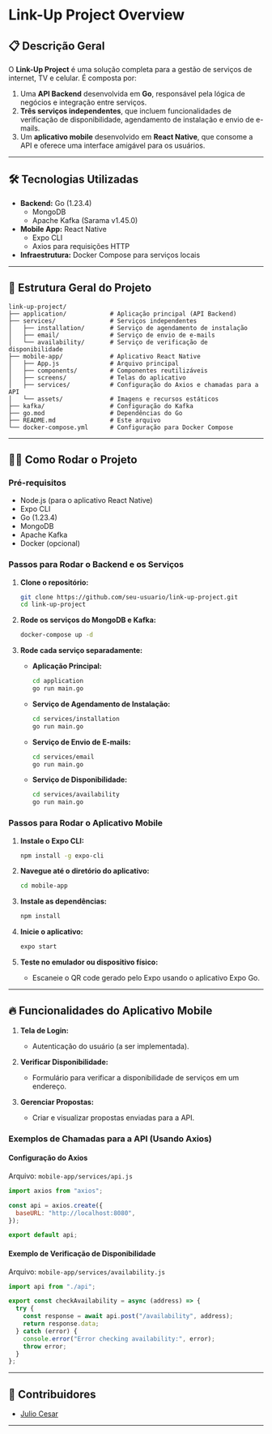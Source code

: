 # Link-Up Project Overview

## 📋 Descrição Geral

O **Link-Up Project** é uma solução completa para a gestão de serviços de internet, TV e celular. É composta por:

1. Uma **API Backend** desenvolvida em **Go**, responsável pela lógica de negócios e integração entre serviços.
2. **Três serviços independentes**, que incluem funcionalidades de verificação de disponibilidade, agendamento de instalação e envio de e-mails.
3. Um **aplicativo mobile** desenvolvido em **React Native**, que consome a API e oferece uma interface amigável para os usuários.

---

## 🛠️ Tecnologias Utilizadas

- **Backend:** Go (1.23.4)
  - MongoDB
  - Apache Kafka (Sarama v1.45.0)
- **Mobile App:** React Native
  - Expo CLI
  - Axios para requisições HTTP
- **Infraestrutura:** Docker Compose para serviços locais

---

## 📂 Estrutura Geral do Projeto

```plaintext
link-up-project/
├── application/            # Aplicação principal (API Backend)
├── services/               # Serviços independentes
│   ├── installation/       # Serviço de agendamento de instalação
│   ├── email/              # Serviço de envio de e-mails
│   └── availability/       # Serviço de verificação de disponibilidade
├── mobile-app/             # Aplicativo React Native
│   ├── App.js              # Arquivo principal
│   ├── components/         # Componentes reutilizáveis
│   ├── screens/            # Telas do aplicativo
│   ├── services/           # Configuração do Axios e chamadas para a API
│   └── assets/             # Imagens e recursos estáticos
├── kafka/                  # Configuração do Kafka
├── go.mod                  # Dependências do Go
├── README.md               # Este arquivo
└── docker-compose.yml      # Configuração para Docker Compose
```

---

## 🧑‍💻 Como Rodar o Projeto

### Pré-requisitos

- Node.js (para o aplicativo React Native)
- Expo CLI
- Go (1.23.4)
- MongoDB
- Apache Kafka
- Docker (opcional)

### Passos para Rodar o Backend e os Serviços

1. **Clone o repositório:**

   ```bash
   git clone https://github.com/seu-usuario/link-up-project.git
   cd link-up-project
   ```

2. **Rode os serviços do MongoDB e Kafka:**

   ```bash
   docker-compose up -d
   ```

3. **Rode cada serviço separadamente:**
   - **Aplicação Principal:**
     ```bash
     cd application
     go run main.go
     ```
   - **Serviço de Agendamento de Instalação:**
     ```bash
     cd services/installation
     go run main.go
     ```
   - **Serviço de Envio de E-mails:**
     ```bash
     cd services/email
     go run main.go
     ```
   - **Serviço de Disponibilidade:**
     ```bash
     cd services/availability
     go run main.go
     ```

### Passos para Rodar o Aplicativo Mobile

1. **Instale o Expo CLI:**

   ```bash
   npm install -g expo-cli
   ```

2. **Navegue até o diretório do aplicativo:**

   ```bash
   cd mobile-app
   ```

3. **Instale as dependências:**

   ```bash
   npm install
   ```

4. **Inicie o aplicativo:**

   ```bash
   expo start
   ```

5. **Teste no emulador ou dispositivo físico:**
   - Escaneie o QR code gerado pelo Expo usando o aplicativo Expo Go.

---

## 🔥 Funcionalidades do Aplicativo Mobile

1. **Tela de Login:**

   - Autenticação do usuário (a ser implementada).

2. **Verificar Disponibilidade:**

   - Formulário para verificar a disponibilidade de serviços em um endereço.

3. **Gerenciar Propostas:**
   - Criar e visualizar propostas enviadas para a API.

### Exemplos de Chamadas para a API (Usando Axios)

#### Configuração do Axios

Arquivo: `mobile-app/services/api.js`

```javascript
import axios from "axios";

const api = axios.create({
  baseURL: "http://localhost:8080",
});

export default api;
```

#### Exemplo de Verificação de Disponibilidade

Arquivo: `mobile-app/services/availability.js`

```javascript
import api from "./api";

export const checkAvailability = async (address) => {
  try {
    const response = await api.post("/availability", address);
    return response.data;
  } catch (error) {
    console.error("Error checking availability:", error);
    throw error;
  }
};
```

---

## 👥 Contribuidores

- [Julio Cesar](https://github.com/julio16j)

---
